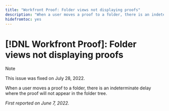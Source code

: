 ```yaml
---
title: "Workfront Proof: Folder views not displaying proofs"
description: "When a user moves a proof to a folder, there is an indeterminate delay where the proof will not appear in the folder tree."
hidefromtoc: yes
---
```


# [!DNL Workfront Proof]: Folder views not displaying proofs

>[!NOTE]
>
>This issue was fixed on July 28, 2022.

When a user moves a proof to a folder, there is an indeterminate delay where the proof will not appear in the folder tree.

_First reported on June 7, 2022._
